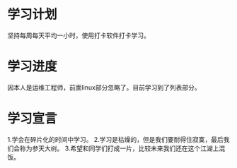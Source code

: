 # 学习计划
坚持每周每天平均一小时，使用打卡软件打卡学习。
# 学习进度
因本人是运维工程师，前面linux部分忽略了。目前学习到了列表部分。
# 学习宣言
1.学会在碎片化的时间中学习。
2.学习是枯燥的，但是我们要耐得住寂寞，最后我们会称为参天大树。
3.希望和同学们打成一片，比较未来我们还在这个江湖上混饭。
